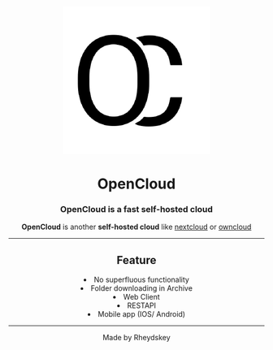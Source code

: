 <div align="center">
        <img src="https://raw.githubusercontent.com/OpenCloud-rs/OpenCloud/dev/asset/OpenCloud.png">
        <h1>OpenCloud</h1>
        <h3><strong>OpenCloud</strong> is a fast self-hosted cloud </h3>
        <p>
            <strong>OpenCloud</strong> is another <strong>self-hosted cloud</strong> like <a href="https://github.com/nextcloud/server">nextcloud</a> or <a href="https://github.com/owncloud/core">owncloud</a>
        </p>
        <hr>
        <h2>Feature</h2>
        <li>
            No superfluous functionality
        </li>
		        <li>
           Folder downloading in Archive 
        </li>
		        <li>
            Web Client
        </li>
		        <li>
            RESTAPI 
        </li>
		<li>
            Mobile app (IOS/ Android)
        </li>
        <hr>
        <p>Made by Rheydskey</p>
</div>

